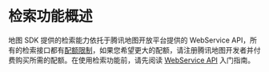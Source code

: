 # 检索功能概述

地图 SDK 提供的检索能力依托于腾讯地图开放平台提供的 WebService API，所有的检索接口都有[配额限制](https://lbs.qq.com/webservice_v1/guide-quota.html)，如果您希望更大的配额，请注册腾讯地图开发者并付费购买所需的配额。在使用检索功能前，请先阅读 [WebService API](https://lbs.qq.com/webservice_v1/index.html) 入门指南。